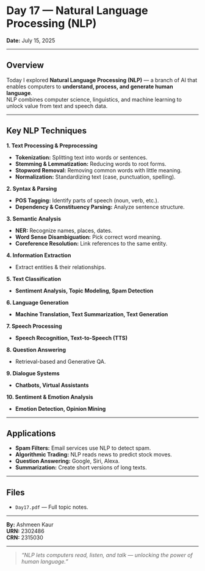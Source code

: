 # Day 17 — Natural Language Processing (NLP)

**Date:** July 15, 2025

---

## Overview

Today I explored **Natural Language Processing (NLP)** — a branch of AI that enables computers to **understand, process, and generate human language**.  
NLP combines computer science, linguistics, and machine learning to unlock value from text and speech data.

---

## Key NLP Techniques

**1. Text Processing & Preprocessing**  
- **Tokenization:** Splitting text into words or sentences.  
- **Stemming & Lemmatization:** Reducing words to root forms.  
- **Stopword Removal:** Removing common words with little meaning.  
- **Normalization:** Standardizing text (case, punctuation, spelling).

**2. Syntax & Parsing**  
- **POS Tagging:** Identify parts of speech (noun, verb, etc.).  
- **Dependency & Constituency Parsing:** Analyze sentence structure.

**3. Semantic Analysis**  
- **NER:** Recognize names, places, dates.  
- **Word Sense Disambiguation:** Pick correct word meaning.  
- **Coreference Resolution:** Link references to the same entity.

**4. Information Extraction**  
- Extract entities & their relationships.

**5. Text Classification**  
- **Sentiment Analysis, Topic Modeling, Spam Detection**

**6. Language Generation**  
- **Machine Translation, Text Summarization, Text Generation**

**7. Speech Processing**  
- **Speech Recognition, Text-to-Speech (TTS)**

**8. Question Answering**  
- Retrieval-based and Generative QA.

**9. Dialogue Systems**  
- **Chatbots, Virtual Assistants**

**10. Sentiment & Emotion Analysis**  
- **Emotion Detection, Opinion Mining**

---

## Applications

- **Spam Filters:** Email services use NLP to detect spam.  
- **Algorithmic Trading:** NLP reads news to predict stock moves.  
- **Question Answering:** Google, Siri, Alexa.  
- **Summarization:** Create short versions of long texts.

---

## Files

- `Day17.pdf` — Full topic notes.

---

**By:** Ashmeen Kaur  
**URN:** 2302486  
**CRN:** 2315030

---

> *“NLP lets computers read, listen, and talk — unlocking the power of human language.”*

